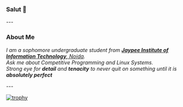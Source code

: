 <h3>Salut 👀</h3>
---
<h3> About Me </h3>
<p>
  <em>
    I am a sophomore undergraduate student from <a href="https://www.jiit.ac.in/"> <b>Jaypee Institute of Information Technology</b>, Noida</a>. <br>
    Ask me about Competitive Programming and Linux Systems.<br> Strong eye for <b>detail</b> and <b>tenacity</b> to never quit on something until it is <b>absolutely perfect</b>&nbsp;
  </em>  
</p>
---


[![trophy](https://github-profile-trophy.vercel.app/?username=bhavyawig)](https://github.com/ryo-ma/github-profile-trophy)

